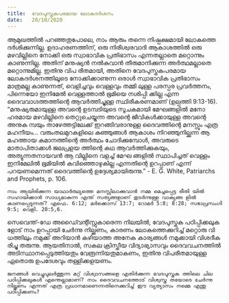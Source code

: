 ```yaml
---
title:  വേദപുസ്തകപരമായ ലോകദർശനം
date:   20/10/2020
---
```


ആമുഖത്തിൽ പറഞ്ഞതുപോലെ, നാം ആരും തന്നെ നിഷ്പക്ഷമായി ലോകത്തെ ദർശിക്കുന്നില്ല. ഉദാഹരണത്തിന്, ഒരു നിരീശ്വരവാദി ആകാശത്തിൽ ഒരു മഴവില്ലിനെ നോക്കി ഒരു സ്വാഭാവിക പ്രതിഭാസം എന്നതല്ലാതെ മറ്റൊന്നും കാണുന്നില്ല. അതിന് മനുഷ്യൻ നൽകുവാൻ തീരുമാനിക്കുന്ന അർത്ഥമല്ലാതെ മറ്റൊന്നുമില്ല. ഇതിനു വിപ രീതമായി, അതിനെ വേദപുസ്തകപരമായ ലോകദർശനത്തിലൂടെ നോക്കിക്കാണുന്ന ഒരാൾ സ്വാഭാവിക പ്രതിഭാസം മാത്രമല്ല കാണുന്നത്, വെളിച്ചവും വെള്ളവും തമ്മി ലുള്ള പരസ്പര പ്രവർത്തനം, പിന്നെയോ ഇനിമേൽ വെള്ളത്താൽ ഭൂമിയെ നശിപ്പി ക്കില്ല എന്ന ദൈവവാഗ്ദത്തത്തിന്റെ ആവർത്തിച്ചുള്ള സ്ഥിരീകരണമാണ് (ഉല്പത്തി 9:13-16). “മനുഷ്യരുമായുള്ള അവന്റെ ഉടമ്പടിയുടെ സൂചകമായി മേഘങ്ങളിൽ മനോ ഹരമായ മഴവില്ലിനെ തെറ്റുചെയ്യുന്ന അവന്റെ ജീവികൾക്കായുള്ള അവന്റെ അനുക മ്പയും താഴേത്തട്ടിലേക്ക് ഇറങ്ങിവരാനുള്ള ദൈവത്തിന്റെ മനസ്സും എത്ര മഹനീയം... വരുംതലമുറകളിലെ കുഞ്ഞുങ്ങൾ ആകാശം നിറഞ്ഞുനില്ക്കുന്ന ആ മഹത്തായ കമാനത്തിന്റെ അർത്ഥം ചോദിക്കുമ്പോൾ, അവരുടെ മാതാപിതാക്കൾ ജലപ്രളയ ത്തിന്റെ കഥ ആവർത്തിക്കുകയും, അത്യുന്നതനായവൻ ആ വില്ലിനെ വളച്ച് മേഘ ങ്ങളിൽ സ്ഥാപിച്ചത് വെള്ളം ഇനിമേലിൽ ഭൂമിയിൽ കവിഞ്ഞൊഴുകില്ല എന്നതിന്റെ ഉറപ്പാണ് എന്ന് പറയണമെന്നത് ദൈവത്തിന്റെ ഉദ്ദേശ്യമായിരുന്നു.” - E. G. White, Patriarchs and Prophets, p. 106.

`നാം ആയിരിക്കുന്ന യാഥാർത്ഥ്യത്തെ മനസ്സിലാക്കുവാൻ നമ്മ മെച്ചപ്പെട്ട രീതി യിൽ സഹായിക്കാൻ സാധ്യമാകുന്ന എന്ത് സത്യങ്ങളാണ് തുടർന്നുള്ള വാക്യങ്ങ ളിൽ കാണപ്പെടുന്നത്? എഫെ. 6:12; മർക്കൊസ് 13:7; റോമർ 5:8; 8:28; സഭാപ്രസംഗി 9:5; വെളി. 20:5,6.`

സെവെന്ത്-ഡേ അഡൈ്വന്റിസ്റ്റുകാരെന്ന നിലയിൽ, വേദപുസ്തക പഠിപ്പിക്കലുക ളോട് നാം ഉറപ്പായി ചേർന്നു നില്ക്കണം, കാരണം ലോകത്തെക്കുറിച്ച് മറ്റൊരു വി ധത്തിലും നമുക്ക് അറിയാൻ കഴിയാത്ത അനേക കാര്യങ്ങൾ നമുക്കായി വിശദീക രിച്ചു തരുന്നു. ആയതിനാൽ, സകല ക്രിസ്തീയ വിദ്യാഭ്യാസവും ദൈവവചനത്തിൽ അടിസ്ഥാനപ്പെടുത്തിയതും വേരൂന്നിയതുമാകണം, ഇതിനു വിപരീതമായുള്ള ഏതൊരു ഉപദേശവും തള്ളിക്കളയണം.

`ജനങ്ങൾ വെച്ചുപുലർത്തുന്ന മറ്റ് വിശ്വാസങ്ങളെ എതിർക്കുന്ന വേദപുസ്തക ത്തിലെ ചില പഠിപ്പിക്കലുകൾ എന്തെല്ലാമാണ്? നാം ദൈവവചനത്തോട് വിശ്വസ്ത തയോടെ ചേർന്നു നില്ക്കണം എന്നത് എത്ര പ്രധാനമാണെന്നതിനെക്കുറിച്ച് ഈ വ്യത്യാസം നമ്മെ എന്തു പഠിപ്പിക്കണം?`